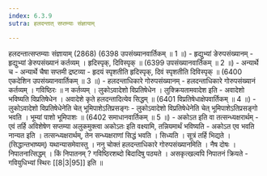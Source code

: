 ```yaml
---
index: 6.3.9
sutra: हलदन्तात् सप्तम्याः संज्ञायाम्

---
```

 हलदन्तात्सप्तम्याः संज्ञायाम् (2868) (6398 उपसंख्यानवार्तिकम् ॥ 1 ॥) - हृद्युभ्यां ङेरुपसंख्यानम् - हृद्युभ्यां ङेरुपसंख्यानं कर्तव्यम् । हृदिस्पृक्, दिविस्पृक् ॥ (6399 उपसंख्यानवार्तिकम् ॥ 2 ॥) - अन्यार्थे च - अन्यार्थे चैषा सप्तमी द्रष्टव्या  -  हृदयं स्पृशतीति हृदिस्पृक्, दिवं स्पृशतीति दिविस्पृक् ॥ (6400 एकदेशिन उपसंख्यानवार्तिकम् ॥ 3 ॥) - हलदन्ताधिकारे गोरुपसंख्यानम् - हलदन्ताधिकारे गोरुपसंख्यानं कर्तव्यम् । गविष्ठिरः ॥ न कर्तव्यम् । लुकोऽवादेशो विप्रतिषेधेन । लुक्क्रियतामवादेश इति  -  अवादेशो भविष्यति विप्रतिषेधेन । अवादेशे कृते हलदन्तादित्येव सिद्धम् ॥ (6401 विप्रतिषेधाक्षेपवार्तिकम् ॥ 4 ॥) - लुकोऽवादेशो विप्रतिषेधेनेति चेत् भूमिपाशेऽतिप्रसङ्गः - लुकोऽवादेशो विप्रतिषेधेनेति चेत् भूमिपाशेऽतिप्रसङ्गो भवति । भूम्यां पाशो भूमिपाशः ॥ (6402 समाधानवार्तिकम् ॥ 5 ॥) - अकोऽत इति वा तत्सन्ध्यक्षरार्थम् - एवं तर्हि अविशेषेण सप्तम्या अलुकमुक्त्वा अकोऽतः इति वक्ष्यामि, तन्नियमार्थं भविष्यति  -  अकोऽत एव भवति नान्यत इति । तत्सन्ध्यक्षरार्थम्, तेन सन्ध्यक्षराणां सिद्धं भवति । सिध्यति । सूत्रं तर्हि भिद्यते । (सिद्धान्तभाष्यम्) यथान्यासमेवास्तु । ननु चोक्तं हलदन्ताधिकारे गोरुपसंख्यानमिति । नैष दोषः । निपातनात्सिद्धम् । किं निपातनम् ? गविष्ठिरशब्दो बिदादिषु पठ्यते । असकृत्खल्वपि निपातनं क्रियते  -  गवियुधिभ्यां स्थिरः [[8|3|95]] इति ॥ 
